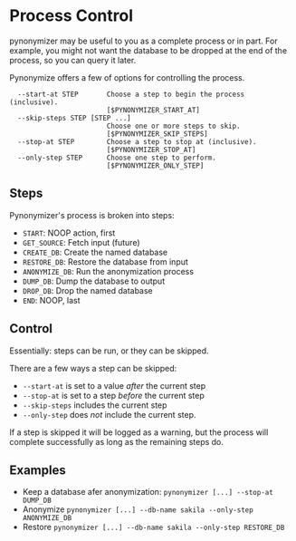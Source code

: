 # Process Control

pynonymizer may be useful to you as a complete process or in part. 
For example, you might not want the database to be dropped at the end of the process, so you can query it later.

Pynonymize offers a few of options for controlling the process. 

```
  --start-at STEP       Choose a step to begin the process (inclusive).
                        [$PYNONYMIZER_START_AT]
  --skip-steps STEP [STEP ...]
                        Choose one or more steps to skip.
                        [$PYNONYMIZER_SKIP_STEPS]
  --stop-at STEP        Choose a step to stop at (inclusive).
                        [$PYNONYMIZER_STOP_AT]
  --only-step STEP      Choose one step to perform.
                        [$PYNONYMIZER_ONLY_STEP]
```

## Steps
Pynonymizer's process is broken into steps:
  - `START`: NOOP action, first
  - `GET_SOURCE`: Fetch input (future)
  - `CREATE_DB`: Create the named database
  - `RESTORE_DB`: Restore the database from input 
  - `ANONYMIZE_DB`: Run the anonymization process
  - `DUMP_DB`: Dump the database to output
  - `DROP_DB`: Drop the named database
  - `END`: NOOP, last

## Control
Essentially: steps can be run, or they can be skipped. 

There are a few ways a step can be skipped:
  - `--start-at` is set to a value *after* the current step
  - `--stop-at` is set to a step *before* the current step
  - `--skip-steps` includes the current step
  - `--only-step` does *not* include the current step.
  
 If a step is skipped it will be logged as a warning, but the process will complete successfully as long as the remaining steps do.
 
## Examples
* Keep a database afer anonymization: `pynonymizer [...] --stop-at DUMP_DB`
* Anonymize `pynonymizer [...] --db-name sakila --only-step ANONYMIZE_DB`
* Restore `pynonymizer [...] --db-name sakila --only-step RESTORE_DB`
